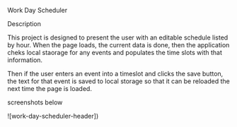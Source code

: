 Work Day Scheduler

Description

This project is designed to present the user with an editable schedule listed by hour. When the page loads, the current data is done, then the application cheks local staorage for any events and populates the time slots with that information.

Then if the user enters an event into a timeslot and clicks the save button, the text for that event is saved to local storage so that it can be reloaded the next time the page is loaded.

screenshots below

![work-day-scheduler-header])
